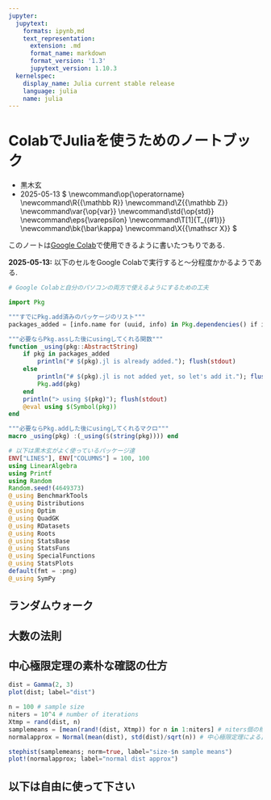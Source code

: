 ```yaml
---
jupyter:
  jupytext:
    formats: ipynb,md
    text_representation:
      extension: .md
      format_name: markdown
      format_version: '1.3'
      jupytext_version: 1.10.3
  kernelspec:
    display_name: Julia current stable release
    language: julia
    name: julia
---
```


# ColabでJuliaを使うためのノートブック

* 黒木玄
* 2025-05-13
$
\newcommand\op{\operatorname}
\newcommand\R{{\mathbb R}}
\newcommand\Z{{\mathbb Z}}
\newcommand\var{\op{var}}
\newcommand\std{\op{std}}
\newcommand\eps{\varepsilon}
\newcommand\T[1]{T_{(#1)}}
\newcommand\bk{\bar\kappa}
\newcommand\X{{\mathscr X}}
$

このノートは[Google Colab](https://colab.research.google.com/)で使用できるように書いたつもりである.


__2025-05-13:__ 以下のセルをGoogle Colabで実行すると～分程度かかるようである.

```julia
# Google Colabと自分のパソコンの両方で使えるようにするための工夫

import Pkg

"""すでにPkg.add済みのパッケージのリスト"""
packages_added = [info.name for (uuid, info) in Pkg.dependencies() if info.is_direct_dep]

"""必要ならPkg.assした後にusingしてくれる関数"""
function _using(pkg::AbstractString)
    if pkg in packages_added
        println("# $(pkg).jl is already added."); flush(stdout)
    else
        println("# $(pkg).jl is not added yet, so let's add it."); flush(stdout)
        Pkg.add(pkg)
    end    
    println("> using $(pkg)"); flush(stdout)
    @eval using $(Symbol(pkg))
end

"""必要ならPkg.addした後にusingしてくれるマクロ"""
macro _using(pkg) :(_using($(string(pkg)))) end

# 以下は黒木玄がよく使っているパッケージ達
ENV["LINES"], ENV["COLUMNS"] = 100, 100
using LinearAlgebra
using Printf
using Random
Random.seed!(4649373)
@_using BenchmarkTools
@_using Distributions
@_using Optim
@_using QuadGK
@_using RDatasets
@_using Roots
@_using StatsBase
@_using StatsFuns
@_using SpecialFunctions
@_using StatsPlots
default(fmt = :png)
@_using SymPy
```

## ランダムウォーク


## 大数の法則


## 中心極限定理の素朴な確認の仕方

```julia
dist = Gamma(2, 3)
plot(dist; label="dist")
```

```julia
n = 100 # sample size
niters = 10^4 # number of iterations
Xtmp = rand(dist, n)
samplemeans = [mean(rand!(dist, Xtmp)) for n in 1:niters] # niters個の標本平均を計算
normalapprox = Normal(mean(dist), std(dist)/sqrt(n)) # 中心極限定理による正規分布近似

stephist(samplemeans; norm=true, label="size-$n sample means")
plot!(normalapprox; label="normal dist approx")
```

## 以下は自由に使って下さい

```julia

```
